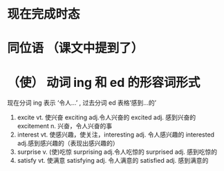 # 现在完成时态

# 同位语 （课文中提到了）

# （使） 动词 ing 和 ed 的形容词形式

现在分词 ing 表示 ‘令人...’ , 过去分词 ed 表格‘感到...的’

1. excite vt. 使兴奋 exciting adj.令人兴奋的 excited adj. 感到兴奋的 excitement n. 兴奋，令人兴奋的事
2. interest vt. 使感兴趣，使关注，interesting adj. 令人感兴趣的 interested adj.感到感兴趣的（表现出感兴趣的）
3. surprise v. (使)吃惊 surprising adj.令人吃惊的 surprised adj. 感到吃惊的
4. satisfy vt. 使满意 satisfying adj. 令人满意的 satisfied adj. 感到满意的
